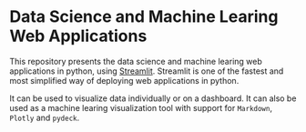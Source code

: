 # Data Science and Machine Learing Web Applications

This repository presents the data science and machine learing web applications in python, using [Streamlit](https://streamlit.io). Streamlit is one of the fastest and most simplified way of deploying web applications in python.

It can be used to visualize data individually or on a dashboard. It can also be used as a machine learing visualization tool with support for `Markdown`, `Plotly` and `pydeck`.
